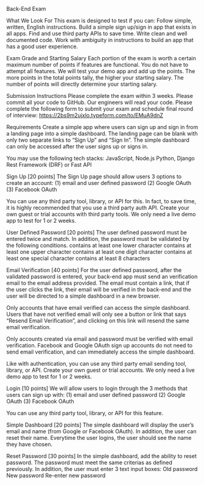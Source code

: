 Back-End Exam

What We Look For
This exam is designed to test if you can:
Follow simple, written, English instructions.
Build a simple sign up/sign in app that exists in all apps.
Find and use third party APIs to save time.
Write clean and well documented code.
Work with ambiguity in instructions to build an app that has a good user experience.

Exam Grade and Starting Salary
Each portion of the exam is worth a certain maximum number of points if features are functional. You do not have to attempt all features. We will test your demo app and add up the points. The more points in the total points tally, the higher your starting salary. The number of points will directly determine your starting salary.

Submission Instructions
Please complete the exam within 3 weeks.
Please commit all your code to GitHub. Our engineers will read your code.
Please complete the following form to submit your exam and schedule final round of interview:
https://2bs9m2ujxlo.typeform.com/to/EMuA9dnZ

Requirements
Create a simple app where users can sign up and sign in from a landing page into a simple dashboard. The landing page can be blank with only two separate links to “Sign Up” and “Sign In”. The simple dashboard can only be accessed after the user signs up or signs in. 

You may use the following tech stacks:
JavaScript, Node.js
Python, Django Rest Framework (DRF) or Fast API

Sign Up [20 points]
The Sign Up page should allow users 3 options to create an account: 
(1) email and user defined password
(2) Google OAuth
(3) Facebook OAuth

You can use any third party tool, library, or API for this. In fact, to save time, it is highly recommended that you use a third party auth API. Create your own guest or trial accounts with third party tools. We only need a live demo app to test for 1 or 2 weeks.  

User Defined Password [20 points]
The user defined password must be entered twice and match. In addition, the password must be validated by the following conditions.
contains at least one lower character 
contains at least one upper character 
contains at least one digit character 
contains at least one special character
contains at least 8 characters

Email Verification [40 points]
For the user defined password, after the validated password is entered, your back-end app must send an verification email to the email address provided. The email must contain a link, that if the user clicks the link, their email will be verified in the back-end and the user will be directed to a simple dashboard in a new browser.

Only accounts that have email verified can access the simple dashboard. Users that have not verified email will only see a button or link that says “Resend Email Verification”, and clicking on this link will resend the same email verification.

Only accounts created via email and password must be verified with email verification. Facebook and Google OAuth sign up accounts do not need to send email verification, and can immediately access the simple dashboard.

Like with authentication, you can use any third party email sending tool, library, or API. Create your own guest or trial accounts. We only need a live demo app to test for 1 or 2 weeks.  

Login [10 points]
We will allow users to login through the 3 methods that users can sign up with:
(1) email and user defined password
(2) Google OAuth
(3) Facebook OAuth

You can use any third party tool, library, or API for this feature.

Simple Dashboard [20 points]
The simple dashboard will display the user’s email and name (from Google or Facebook OAuth). In addition, the user can reset their name. Everytime the user logins, the user should see the name they have chosen.

Reset Password [30 points]
In the simple dashboard, add the ability to reset password. The password must meet the same criterias as defined previously. In addition, the user must enter 3 text input boxes:
Old password
New password
Re-enter new password


